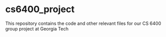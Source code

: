 # cs6400_project

This repository contains the code and other relevant files for our CS 6400 group project at Georgia Tech
